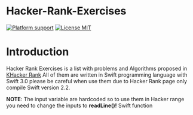 # Hacker-Rank-Exercises

[![Platform support](https://img.shields.io/badge/platform-ios%20%7C%20osx%20%7C%20tvos%20%7C%20watchos-lightgrey.svg?style=flat-square)](https://github.com/gorozco58/Hacker-Rank-Exercises/blob/master/LICENSE.md) [![License MIT](https://img.shields.io/badge/license-MIT-blue.svg?style=flat-square)](https://github.com/gorozco58/Hacker-Rank-Exercises/blob/master/LICENSE.md)

# Introduction

Hacker Rank Exercises is a list with problems and Algorithms proposed in [KHacker Rank](https://www.hackerrank.com) All of them are written in Swift programming language with Swift 3.0 please be careful when use them due to Hacker Rank page only compile Swift version 2.2.

**NOTE**: The input variable are hardcoded so to use them in Hacker range you need to change the inputs to **readLine()!** Swift function  


